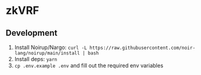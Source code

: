 # zkVRF

## Development

1. Install Noirup/Nargo: `curl -L https://raw.githubusercontent.com/noir-lang/noirup/main/install | bash`
1. Install deps: `yarn`
1. `cp .env.example .env` and fill out the required env variables
